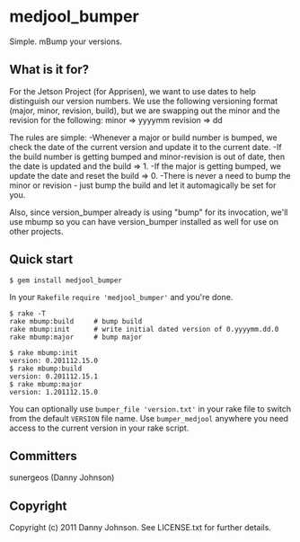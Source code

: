 medjool_bumper
==============

Simple. mBump your versions.

What is it for?
---------------
For the Jetson Project (for Apprisen), we want to use dates to help distinguish our version numbers. We use the following
versioning format (major, minor, revision, build), but we are swapping out the minor and the revision for the following:
minor => yyyymm
revision => dd

The rules are simple:
-Whenever a major or build number is bumped, we check the date of the current version and update it to the current date.
-If the build number is getting bumped and minor-revision is out of date, then the date is updated and the build => 1.
-If the major is getting bumped, we update the date and reset the build => 0.
-There is never a need to bump the minor or revision - just bump the build and let it automagically be set for you.

Also, since version_bumper already is using "bump" for its invocation, we'll use mbump so you can have version_bumper
installed as well for use on other projects.

Quick start
-----------
    $ gem install medjool_bumper

In your `Rakefile` `require 'medjool_bumper'` and you're done.
  
    $ rake -T
    rake mbump:build     # bump build
    rake mbump:init      # write initial dated version of 0.yyyymm.dd.0
    rake mbump:major     # bump major

    $ rake mbump:init
    version: 0.201112.15.0
    $ rake mbump:build
    version: 0.201112.15.1
    $ rake mbump:major
    version: 1.201112.15.0

You can optionally use `bumper_file 'version.txt'` in your rake file to switch from the default `VERSION` file name.
Use `bumper_medjool` anywhere you need access to the current version in your rake script.

Committers
---------
sunergeos (Danny Johnson)

Copyright
---------
Copyright (c) 2011 Danny Johnson. See LICENSE.txt for further details.

[1]: http://semver.org
